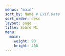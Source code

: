 ```yaml
---
menus: "main"
sort_by: Name # Exif.Date
sort_order: desc
layout: page
title: Sobre Mí 
menu:
  main:
    weight: 90
    height: 400
---
```




